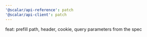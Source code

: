 ```yaml
---
'@scalar/api-reference': patch
'@scalar/api-client': patch
---
```


feat: prefill path, header, cookie, query parameters from the spec
